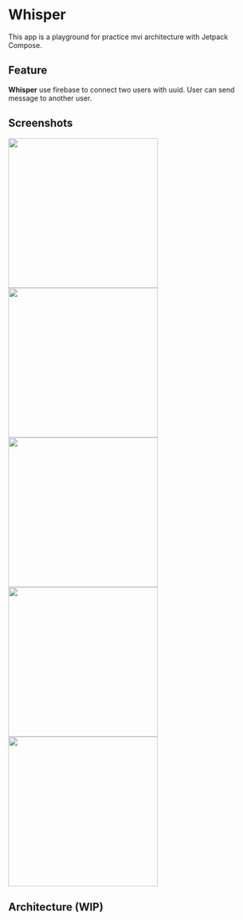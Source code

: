 # Whisper

This app is a playground for practice mvi architecture with Jetpack Compose.

## Feature

**Whisper** use firebase to connect two users with uuid. User can send message to another user.

## Screenshots

<img src="https://i.ibb.co/BVMfjLy/Screenshot-20240415-171742-Whisper.jpg" width="300">
<img src="https://i.ibb.co/bzvYp1h/Screenshot-20240415-171746-Whisper.jpg" width="300">
<img src="https://i.ibb.co/rFj5yHN/Screenshot-20240415-171750-Whisper.jpg" width="300">
<img src="https://i.ibb.co/X5smc5t/Screenshot-20240415-172208-Whisper.jpg" width="300">
<img src="https://i.ibb.co/52vGt7C/Screenshot-20240415-172247-Whisper.jpg" width="300">

## Architecture (WIP)